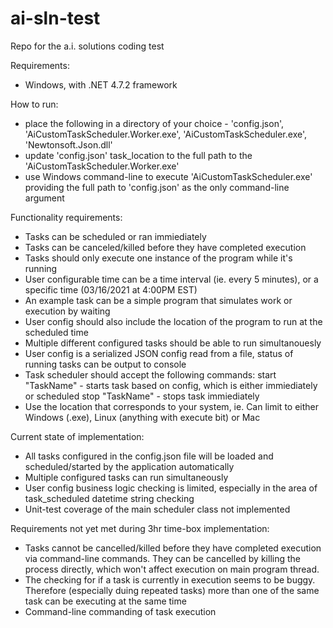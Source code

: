 # ai-sln-test
Repo for the a.i. solutions coding test

Requirements:
- Windows, with .NET 4.7.2 framework

How to run:
- place the following in a directory of your choice - 'config.json', 'AiCustomTaskScheduler.Worker.exe', 'AiCustomTaskScheduler.exe', 'Newtonsoft.Json.dll'
- update 'config.json' task_location to the full path to the 'AiCustomTaskScheduler.Worker.exe'
- use Windows command-line to execute 'AiCustomTaskScheduler.exe' providing the full path to 'config.json' as the only command-line argument

Functionality requirements:
- Tasks can be scheduled or ran immiediately
- Tasks can be canceled/killed before they have completed execution
- Tasks should only execute one instance of the program while it's running
- User configurable time can be a time interval (ie. every 5 minutes), or a specific time (03/16/2021 at 4:00PM EST)
- An example task can be a simple program that simulates work or execution by waiting
- User config should also include the location of the program to run at the scheduled time
- Multiple different configured tasks should be able to run simultanouesly
- User config is a serialized JSON config read from a file, status of running tasks can be output to console
- Task scheduler should accept the following commands:
        start "TaskName" - starts task based on config, which is either immiediately or scheduled
        stop "TaskName" - stops task immiediately
- Use the location that corresponds to your system, ie. Can limit to either Windows (.exe), Linux (anything with execute bit) or Mac

Current state of implementation:
- All tasks configured in the config.json file will be loaded and scheduled/started by the application automatically
- Multiple configured tasks can run simultaneously
- User config business logic checking is limited, especially in the area of task_scheduled datetime string checking
- Unit-test coverage of the main scheduler class not implemented

Requirements not yet met during 3hr time-box implementation:
- Tasks cannot be cancelled/killed before they have completed execution via command-line commands. They can be cancelled by killing the process directly, which won't affect execution on main program thread.
- The checking for if a task is currently in execution seems to be buggy. Therefore (especially duing repeated tasks) more than one of the same task can be executing at the same time
- Command-line commanding of task execution


